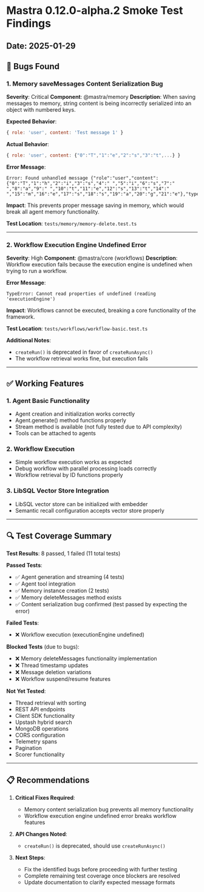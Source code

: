 # Mastra 0.12.0-alpha.2 Smoke Test Findings

## Date: 2025-01-29

## 🐛 Bugs Found

### 1. Memory saveMessages Content Serialization Bug

**Severity**: Critical
**Component**: @mastra/memory
**Description**: When saving messages to memory, string content is being incorrectly serialized into an object with numbered keys.

**Expected Behavior**:

```javascript
{ role: 'user', content: 'Test message 1' }
```

**Actual Behavior**:

```javascript
{ role: 'user', content: {"0":"T","1":"e","2":"s","3":"t",...} }
```

**Error Message**:

```
Error: Found unhandled message {"role":"user","content":{"0":"T","1":"h","2":"i","3":"s","4":" ","5":"i","6":"s","7":" ","8":"a","9":" ","10":"t","11":"e","12":"s","13":"t","14":" ","15":"m","16":"e","17":"s","18":"s","19":"a","20":"g","21":"e"},"type":"v2"}
```

**Impact**: This prevents proper message saving in memory, which would break all agent memory functionality.

**Test Location**: `tests/memory/memory-delete.test.ts`

---

### 2. Workflow Execution Engine Undefined Error

**Severity**: High
**Component**: @mastra/core (workflows)
**Description**: Workflow execution fails because the execution engine is undefined when trying to run a workflow.

**Error Message**:

```
TypeError: Cannot read properties of undefined (reading 'executionEngine')
```

**Impact**: Workflows cannot be executed, breaking a core functionality of the framework.

**Test Location**: `tests/workflows/workflow-basic.test.ts`

**Additional Notes**:

- `createRun()` is deprecated in favor of `createRunAsync()`
- The workflow retrieval works fine, but execution fails

---

## ✅ Working Features

### 1. Agent Basic Functionality

- Agent creation and initialization works correctly
- Agent.generate() method functions properly
- Stream method is available (not fully tested due to API complexity)
- Tools can be attached to agents

### 2. Workflow Execution

- Simple workflow execution works as expected
- Debug workflow with parallel processing loads correctly
- Workflow retrieval by ID functions properly

### 3. LibSQL Vector Store Integration

- LibSQL vector store can be initialized with embedder
- Semantic recall configuration accepts vector store properly

---

## 🔍 Test Coverage Summary

**Test Results**: 8 passed, 1 failed (11 total tests)

**Passed Tests**:

- ✅ Agent generation and streaming (4 tests)
- ✅ Agent tool integration
- ✅ Memory instance creation (2 tests)
- ✅ Memory deleteMessages method exists
- ✅ Content serialization bug confirmed (test passed by expecting the error)

**Failed Tests**:

- ❌ Workflow execution (executionEngine undefined)

**Blocked Tests** (due to bugs):

- ❌ Memory deleteMessages functionality implementation
- ❌ Thread timestamp updates
- ❌ Message deletion variations
- ❌ Workflow suspend/resume features

**Not Yet Tested**:

- Thread retrieval with sorting
- REST API endpoints
- Client SDK functionality
- Upstash hybrid search
- MongoDB operations
- CORS configuration
- Telemetry spans
- Pagination
- Scorer functionality

---

## 📋 Recommendations

1. **Critical Fixes Required**:
   - Memory content serialization bug prevents all memory functionality
   - Workflow execution engine undefined error breaks workflow features

2. **API Changes Noted**:
   - `createRun()` is deprecated, should use `createRunAsync()`

3. **Next Steps**:
   - Fix the identified bugs before proceeding with further testing
   - Complete remaining test coverage once blockers are resolved
   - Update documentation to clarify expected message formats
